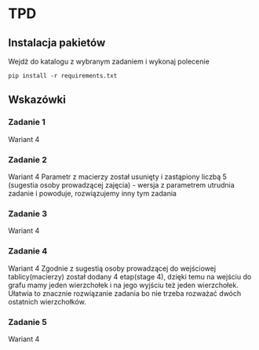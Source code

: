# TPD

## Instalacja pakietów
Wejdź do katalogu z wybranym zadaniem i wykonaj polecenie
```
pip install -r requirements.txt
```

## Wskazówki

### Zadanie 1
Wariant 4

### Zadanie 2
Wariant 4
Parametr z macierzy został usunięty i zastąpiony liczbą 5 (sugestia osoby prowadzącej zajęcia) - wersja z 
parametrem utrudnia zadanie i powoduje, rozwiązujemy inny tym zadania

### Zadanie 3
Wariant 4

### Zadanie 4
Wariant 4
Zgodnie z sugestią osoby prowadzącej do wejściowej tablicy(macierzy) został dodany 4 etap(stage 4), dzięki 
temu na wejściu do grafu mamy jeden wierzchołek i na jego wyjściu też jeden wierzchołek. Ułatwia to znacznie rozwiązanie 
zadania bo nie trzeba rozważać dwóch ostatnich wierzchołków.

### Zadanie 5
Wariant 4
